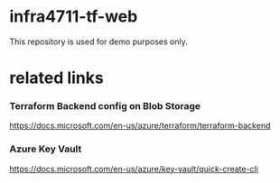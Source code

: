 # infra4711-tf-web

This repository is used for demo purposes only.

# related links


### Terraform Backend config on Blob Storage
https://docs.microsoft.com/en-us/azure/terraform/terraform-backend

### Azure Key Vault
https://docs.microsoft.com/en-us/azure/key-vault/quick-create-cli
